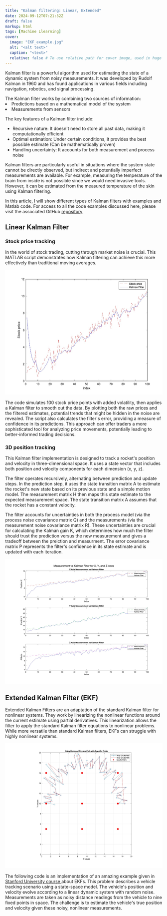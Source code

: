 ```yaml
---
title: "Kalman filtering: Linear, Extended"
date: 2024-09-12T07:21:52Z
draft: false
markup: html
tags: [Machine Llearning]
cover:
  image: "EKF_example.jpg"
  alt: "<alt text>"
  caption: "<text>"
  relative: false # To use relative path for cover image, used in hugo Page-bundles
---
```

<p> Kalman filter is a powerful algorithm used for estimating the state of a dynamic system from noisy measurements. It was developed by Rudolf Kalman in 1960 and has found applications in various fields including navigation, robotics, and signal processing.</p>
The Kalman filter works by combining two sources of information:
<l>
    <li>Predictions based on a mathematical model of the system </li>
    <li>Measurements from sensors </li>
    
</l>


The key features of a Kalman filter include:

<ul>
<li>Recursive nature: It doesn't need to store all past data, making it computationally efficient</li>
<li>Optimal estimation: Under certain conditions, it provides the best possible estimate (Can be mathematically proven)</li>
<li>Handling uncertainty: It accounts for both measurement and process noise </li>
</ul>
Kalman filters are particularly useful in situations where the system state cannot be directly observed, but indirect and potentially imperfect measurements are available. For example, measuring the temperature of the brain from inside is not possible since we would need invasive tools. However, it can be estimated from the measured temperature of the skin using Kalman filtering.
 
In this article, I will show different types of Kalman filters with examples and Matlab code. For access to all the code examples discussed here, please visit the associated GitHub <a href="https://github.com/redaelhail/Kalman-filter-variations
">repository</a>
<h2>Linear Kalman Filter</h2>

<h3>Stock price tracking</h3>

<p>In the world of stock trading, cutting through market noise is crucial. This MATLAB script demonstrates how Kalman filtering can achieve this more effectively than traditional moving averages.</p> 

<center><img src="kalman1d.jpg" alt="" width="600" height="400"></center>

<p>The code simulates 100 stock price points with added volatility, then applies a Kalman filter to smooth out the data. By plotting both the raw prices and the filtered estimates, potential trends that might be hidden in the noise are revealed. The script also calculates the filter's error, providing a measure of confidence in its predictions. This approach can offer traders a more sophisticated tool for analyzing price movements, potentially leading to better-informed trading decisions.</p>

<script src="https://gist.github.com/redaelhail/421952f6a9bd6ff015ba3697495d13ff.js"></script>

<h3>3D position tracking</h3>

<p>This Kalman filter implementation is designed to track a rocket's position and velocity in three-dimensional space. It uses a state vector that includes both position and velocity components for each dimension (x, y, z). </p>

<p>The filter operates recursively, alternating between prediction and update steps. In the prediction step, it uses the state transition matrix A to estimate the rocket's new state based on its previous state and a simple motion model. The measurement matrix H then maps this state estimate to the expected measurement space. The state transition matrix A assumes that the rocket has a constant velocity. </p>

<p>The filter accounts for uncertainties in both the process model (via the process noise covariance matrix Q) and the measurements (via the measurement noise covariance matrix R). These uncertainties are crucial for calculating the Kalman gain K, which determines how much the filter should trust the prediction versus the new measurement and gives a tradeoff between the preiction and measurment. The error covariance matrix P represents the filter's confidence in its state estimate and is updated with each iteration.</p>

<center><img src="kalman2d.jpg" alt="" width="600" height="400"></center>

<script src="https://gist.github.com/redaelhail/929cda89accd8cdd4a8860c5167c6e37.js"></script>

<h2>Extended Kalman Filter (EKF)</h2>

<p>Extended Kalman Filters are an adaptation of the standard Kalman filter for nonlinear systems. They work by linearizing the nonlinear functions around the current estimate using partial derivatives. This linearization allows the filter to apply the standard Kalman filter equations to nonlinear problems. While more versatile than standard Kalman filters, EKFs can struggle with highly nonlinear systems. </p>

<center><img src="EKF_example.jpg" alt="" width="600" height="400"></center>

<p>The following code is an implementation of an amazing example given in <a href="https://stanford.edu/class/ee363/lectures/ekf.pdf"> Stanford University course </a> about EKFs. This problem describes a vehicle tracking scenario using a state-space model. The vehicle's position and velocity evolve according to a linear dynamic system with random noise. Measurements are taken as noisy distance readings from the vehicle to nine fixed points in space. The challenge is to estimate the vehicle's true position and velocity given these noisy, nonlinear measurements.</p>

<script src="https://gist.github.com/redaelhail/5cca336ddf7b63bdd3f67bccc6a5ea9f.js"></script>